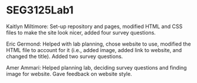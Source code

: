 # SEG3125Lab1

Kaitlyn Miltimore: Set-up repository and pages, modified HTML and CSS files to make the site look nicer, added four survey questions.

Eric Germond: Helped with lab planning, chose website to use, modified the HTML file to account for it (i.e., added image, added link to website, and changed the title). Added two survey questions.

Amer Ammari: Helped planning lab, deciding survey questions and finding image for website. Gave feedback on website style. 
